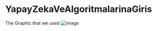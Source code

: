 # YapayZekaVeAlgoritmalarinaGiris

The Graphic that we used
![image](https://user-images.githubusercontent.com/102792446/220593001-4f463e44-e2c7-49e9-a7a3-8626a9b38836.png)
